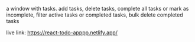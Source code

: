 a window with tasks. add tasks, delete tasks, complete all tasks or mark as incomplete, filter active tasks or completed tasks, bulk delete completed tasks

live link: https://react-todo-apppp.netlify.app/